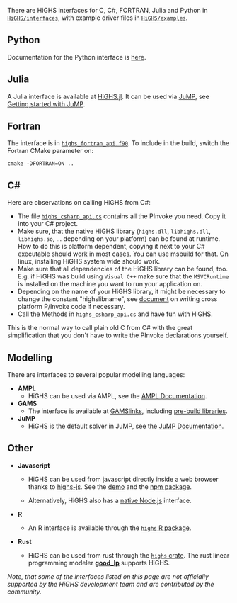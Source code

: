 There are HiGHS interfaces for C, C#, FORTRAN, Julia and Python in [`HiGHS/interfaces`](https://github.com/ERGO-Code/HiGHS/tree/master/src/interfaces), with example driver files in [`HiGHS/examples`](https://github.com/ERGO-Code/HiGHS/tree/master/examples). 


## Python

Documentation for the Python interface is [here](https://ergo-code.github.io/HiGHS/python/pip.html).

## Julia
A Julia interface is available at [HiGHS.jl](https://github.com/jump-dev/HiGHS.jl). It can be used via [JuMP](https://jump.dev), see [Getting started with JuMP](https://jump.dev/JuMP.jl/stable/tutorials/getting_started/getting_started_with_JuMP/#An-example).


## Fortran
The interface is in [`highs_fortran_api.f90`](https://github.com/ERGO-Code/HiGHS/blob/master/src/interfaces/highs_fortran_api.f90). To include in the build, switch the Fortran CMake parameter on:
```
cmake -DFORTRAN=ON .. 
```

## C#

Here are observations on calling HiGHS from C#:

+ The file [`highs_csharp_api.cs`](https://github.com/ERGO-Code/HiGHS/blob/master/src/interfaces/highs_csharp_api.cs) contains all the PInvoke you need. Copy it into your C# project.
+ Make sure, that the native HiGHS library (`highs.dll`, `libhighs.dll`, `libhighs.so`, ... depending on your platform) can be found at runtime. How to do this is platform dependent, copying it next to your C# executable should work in most cases. You can use msbuild for that. On linux, installing HiGHS system wide should work.
+ Make sure that all dependencies of the HiGHS library can be found, too. E.g. if HiGHS was build using `Visual C++` make sure that the `MSVCRuntime` is installed on the machine you want to run your application on.
+ Depending on the name of your HiGHS library, it might be necessary to change the constant "highslibname", see [document](https://learn.microsoft.com/en-us/dotnet/standard/native-interop/cross-platform) on writing cross platform P/Invoke code if necessary.
+ Call the Methods in `highs_csharp_api.cs` and have fun with HiGHS.

This is the normal way to call plain old C from C# with the great simplification that you don't have to write the PInvoke declarations yourself.

## Modelling
 
There are interfaces to several popular modelling languages:
+ **AMPL**
  + HiGHS can be used via AMPL, see the [AMPL Documentation](https://dev.ampl.com/solvers/highs/index.html).
+ **GAMS**
  + The interface is available at [GAMSlinks](https://github.com/coin-or/GAMSlinks/), including [pre-build libraries](https://github.com/coin-or/GAMSlinks/releases).
+ **JuMP**
  + HiGHS is the default solver in JuMP, see the [JuMP Documentation](https://jump.dev/JuMP.jl/stable).

## Other

+ **Javascript**
  + HiGHS can be used from javascript directly inside a web browser thanks to [highs-js](https://github.com/lovasoa/highs-js). See the [demo](https://lovasoa.github.io/highs-js/) and the [npm package](https://www.npmjs.com/package/highs).

  + Alternatively, HiGHS also has a [native Node.js](https://www.npmjs.com/package/highs-solver) interface.

+ **R**
  + An R interface is available through the [`highs` R package](https://cran.r-project.org/package=highs).

+ **Rust** 
  + HiGHS can be used from rust through the [`highs` crate](https://crates.io/crates/highs). The rust linear programming modeler [**good_lp**](https://crates.io/crates/good_lp) supports HiGHS. 

_Note, that some of the interfaces listed on this page are not officially supported by the HiGHS development team and are contributed by the community._
